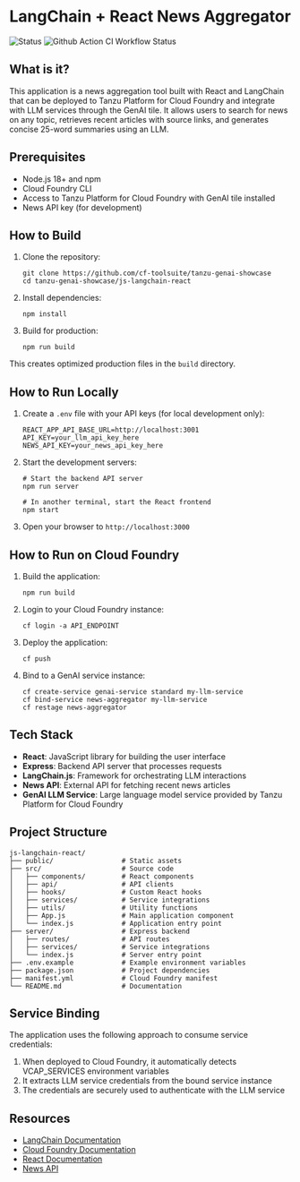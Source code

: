 # LangChain + React News Aggregator

![Status](https://img.shields.io/badge/status-under%20development-darkred) ![Github Action CI Workflow Status](https://github.com/cf-toolsuite/tanzu-genai-showcase/actions/workflows/jr-langchain-react.yml/badge.svg)

## What is it?

This application is a news aggregation tool built with React and LangChain that can be deployed to Tanzu Platform for Cloud Foundry and integrate with LLM services through the GenAI tile. It allows users to search for news on any topic, retrieves recent articles with source links, and generates concise 25-word summaries using an LLM.

## Prerequisites

- Node.js 18+ and npm
- Cloud Foundry CLI
- Access to Tanzu Platform for Cloud Foundry with GenAI tile installed
- News API key (for development)

## How to Build

1. Clone the repository:
   ```
   git clone https://github.com/cf-toolsuite/tanzu-genai-showcase
   cd tanzu-genai-showcase/js-langchain-react
   ```

2. Install dependencies:
   ```
   npm install
   ```

3. Build for production:
   ```
   npm run build
   ```

This creates optimized production files in the `build` directory.

## How to Run Locally

1. Create a `.env` file with your API keys (for local development only):
   ```
   REACT_APP_API_BASE_URL=http://localhost:3001
   API_KEY=your_llm_api_key_here
   NEWS_API_KEY=your_news_api_key_here
   ```

2. Start the development servers:
   ```
   # Start the backend API server
   npm run server
   
   # In another terminal, start the React frontend
   npm start
   ```

3. Open your browser to `http://localhost:3000`

## How to Run on Cloud Foundry

1. Build the application:
   ```
   npm run build
   ```

2. Login to your Cloud Foundry instance:
   ```
   cf login -a API_ENDPOINT
   ```

3. Deploy the application:
   ```
   cf push
   ```

4. Bind to a GenAI service instance:
   ```
   cf create-service genai-service standard my-llm-service
   cf bind-service news-aggregator my-llm-service
   cf restage news-aggregator
   ```

## Tech Stack

- **React**: JavaScript library for building the user interface
- **Express**: Backend API server that processes requests
- **LangChain.js**: Framework for orchestrating LLM interactions
- **News API**: External API for fetching recent news articles
- **GenAI LLM Service**: Large language model service provided by Tanzu Platform for Cloud Foundry

## Project Structure

```
js-langchain-react/
├── public/                 # Static assets
├── src/                    # Source code
│   ├── components/         # React components
│   ├── api/                # API clients
│   ├── hooks/              # Custom React hooks
│   ├── services/           # Service integrations
│   ├── utils/              # Utility functions
│   ├── App.js              # Main application component
│   └── index.js            # Application entry point
├── server/                 # Express backend
│   ├── routes/             # API routes
│   ├── services/           # Service integrations
│   └── index.js            # Server entry point
├── .env.example            # Example environment variables
├── package.json            # Project dependencies
├── manifest.yml            # Cloud Foundry manifest
└── README.md               # Documentation
```

## Service Binding

The application uses the following approach to consume service credentials:

1. When deployed to Cloud Foundry, it automatically detects VCAP_SERVICES environment variables
2. It extracts LLM service credentials from the bound service instance
3. The credentials are securely used to authenticate with the LLM service

## Resources

- [LangChain Documentation](https://js.langchain.com/docs/)
- [Cloud Foundry Documentation](https://docs.cloudfoundry.org/)
- [React Documentation](https://reactjs.org/docs/getting-started.html)
- [News API](https://newsapi.org/)
